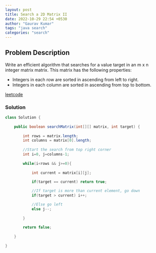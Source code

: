```yaml
---
layout: post
title: Search a 2D Matrix II
date: 2022-10-29 22:54 +0530
author: "Gaurav Kumar"
tags: "java search"
categories: "search"
---
```


## Problem Description

Write an efficient algorithm that searches for a value target in an m x n integer matrix matrix. This matrix has the following properties:

- Integers in each row are sorted in ascending from left to right.
- Integers in each column are sorted in ascending from top to bottom.

[leetcode](https://leetcode.com/problems/search-a-2d-matrix-ii/)

### Solution

```java
class Solution {
    
    public boolean searchMatrix(int[][] matrix, int target) {
        
        int rows = matrix.length;
        int columns = matrix[0].length;
        
        //Start the search from top right corner
        int i=0, j=columns-1;
        
        while(i<rows && j>=0){
            
            int current = matrix[i][j];
            
            if(target == current) return true;

            //If target is more than current element, go down
            if(target > current) i++;

            //Else go left
            else j--;
            
        }
        
        return false;
        
    }
    
}
```
